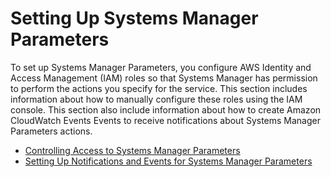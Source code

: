# Setting Up Systems Manager Parameters<a name="sysman-paramstore-settingup"></a>

To set up Systems Manager Parameters, you configure AWS Identity and Access Management \(IAM\) roles so that Systems Manager has permission to perform the actions you specify for the service\. This section includes information about how to manually configure these roles using the IAM console\. This section also include information about how to create Amazon CloudWatch Events Events to receive notifications about Systems Manager Parameters actions\. 


+ [Controlling Access to Systems Manager Parameters](sysman-paramstore-access.md)
+ [Setting Up Notifications and Events for Systems Manager Parameters](sysman-paramstore-cwe.md)